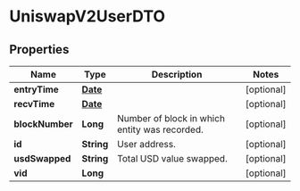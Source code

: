 

# UniswapV2UserDTO

## Properties

Name | Type | Description | Notes
------------ | ------------- | ------------- | -------------
**entryTime** | [**Date**](Date.md) |  |  [optional]
**recvTime** | [**Date**](Date.md) |  |  [optional]
**blockNumber** | **Long** | Number of block in which entity was recorded. |  [optional]
**id** | **String** | User address. |  [optional]
**usdSwapped** | **String** | Total USD value swapped. |  [optional]
**vid** | **Long** |  |  [optional]




